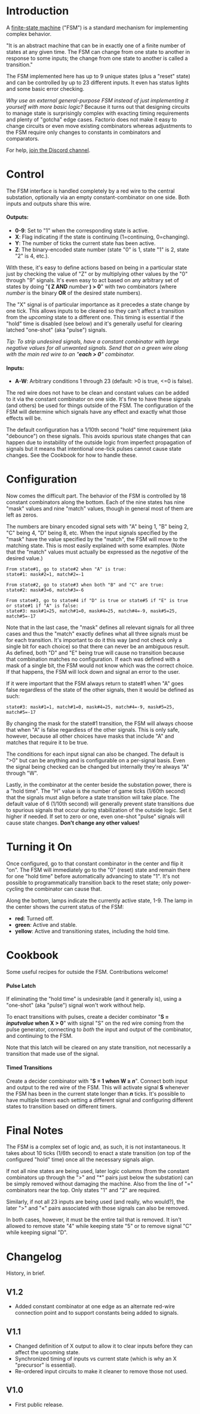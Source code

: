 # Introduction

A [finite-state machine](https://en.wikipedia.org/wiki/Finite-state_machine) ("FSM") is a standard mechanism for implementing complex behavior.

"It is an abstract machine that can be in exactly one of a finite number of states at any given time. The FSM can
change from one state to another in response to some inputs; the change from one state to another is called a
transition."

The FSM implemented here has up to 9 unique states (plus a "reset" state) and can be controlled by up to 23 different inputs.  It even has status lights and some basic error checking.

_Why use an external general-purpose FSM instead of just implementing it yourself with more basic logic?_  Because it turns out that designing circuits to manage state is surprisingly complex with exacting timing requirements and plenty of "gotcha" edge cases.  Factorio does not make it easy to change circuits or even move existing combinators whereas adjustments to the FSM require only changes to constants in combinators and comparators.

For help, [join the Discord channel](https://discord.gg/yBDwZPY2CH).

# Control

The FSM interface is handled completely by a red wire to the central substation, optionally via an empty constant-combinator on one side.  Both inputs and outputs share this wire.

#### Outputs:
* **0-9**: Set to "1" when the corresponding state is active.
* **X**: Flag indicating if the state is continuing (1=continuing, 0=changing).
* **Y**: The number of ticks the current state has been active.
* **Z**: The binary-encoded state number (state "0" is 1, state "1" is 2, state "2" is 4, etc.).

With these, it's easy to define actions based on being in a particular state just by checking the value of "Z" or by multiplying other values by the "0" through "9" signals.  It's even easy to act based on any arbitrary set of states by doing "**(&nbsp;Z&nbsp;AND**&nbsp;_number_&nbsp;**)&nbsp;>&nbsp;0**" with two combinators (where _number_ is the binary **OR** of the desired state numbers).

The "X" signal is of particular importance as it precedes a state change by one tick.  This allows inputs to be cleared so they can't affect a transition from the _upcoming_ state to a different one.  This timing is essential if the "hold" time is disabled (see below) and it's generally useful for clearing latched "one-shot" (aka "pulse") signals.

_Tip: To strip undesired signals, have a constant combinator with large negative values for all unwanted signals.  Send that on a green wire along with the main red wire to an "**each > 0**" combinator._

#### Inputs:
* **A-W**: Arbitrary conditions 1 through 23 (default: >0 is true, <=0 is false).

The red wire does not have to be clean and constant values can be added to it via the constant combinator on one side.  It's fine to have these signals (and others) be used for things outside of the FSM.  The configuration of the FSM will determine which signals have any effect and exactly what those effects will be.

The default configuration has a 1/10th second "hold" time requirement (aka "debounce") on these signals.  This avoids spurious state changes that can happen due to instability of the outside logic from imperfect propagation of signals but it means that intentional one-tick pulses cannot cause state changes.  See the Cookbook for how to handle these.

# Configuration

Now comes the difficult part.  The behavior of the FSM is controlled by 18 constant combinators along the bottom.  Each of the nine states has nine "mask" values and nine "match" values, though in general most of them are left as zeros.

The numbers are binary encoded signal sets with "A" being 1, "B" being 2, "C" being 4, "D" being 8, etc.  When the input signals specified by the "mask" have the value specified by the "match", the FSM will move to the matching state.  This is most easily explained with some examples. (Note that the "match" values must actually be expressed as the _negative_ of the desired value.)

```
From state#1, go to state#2 when "A" is true:
state#1: mask#2=1, match#2=-1

From state#2, go to state#3 when both "B" and "C" are true:
state#2: mask#3=6, match#3=-6

From state#3, go to state#4 if "D" is true or state#5 if "E" is true or state#1 if "A" is false:
state#3: mask#1=25, match#1=0, mask#4=25, match#4=-9, mask#5=25, match#5=-17
```

Note that in the last case, the "mask" defines all relevant signals for all three cases and thus the "match" exactly defines what all three signals must be for each transition.  It's important to do it this way (and not check only a single bit for each choice) so that there can never be an ambiguous result.  As defined, both "D" and "E" being true will cause no transition because that combination matches no configuration.  If each was defined with a mask of a single bit, the FSM would not know which was the correct choice.  If that happens, the FSM will lock down and signal an error to the user.

If it were important that the FSM always return to state#1 when "A" goes false regardless of the state of the other signals, then it would be defined as such:

```
state#3: mask#1=1, match#1=0, mask#4=25, match#4=-9, mask#5=25, match#5=-17
```

By changing the mask for the state#1 transition, the FSM will always choose that when "A" is false regardless of the other signals.  This is only safe, however, because all other choices have masks that include "A" and matches that require it to be true.

The conditions for each input signal can also be changed.  The default is ">0" but can be anything and is configurable on a per-signal basis.  Even the signal being checked can be changed but internally they're always "A" through "W".

Lastly, in the combinator at the center beside the substation power, there is a "hold time".  The "H" value is the number of game ticks (1/60th second) that the signals must align before a state transition will take place.  The default value of 6 (1/10th second) will generally prevent state transitions due to spurious signals that occur during stabilization of the outside logic.  Set it higher if needed.  If set to zero or one, even one-shot "pulse" signals will cause state changes.  **Don't change any other values!**

# Turning it On

Once configured, go to that constant combinator in the center and flip it "on".  The FSM will immediately go to the "0" (reset) state and remain there for one "hold time" before automatically advancing to state "1".  It's not possible to programmatically transition back to the reset state; only power-cycling the combinator can cause that.

Along the bottom, lamps indicate the currently active state, 1-9.  The lamp in the center shows the current status of the FSM:
* **red**: Turned off.
* **green**: Active and stable.
* **yellow**: Active and transitioning states, including the hold time.

# Cookbook

Some useful recipes for outside the FSM.  Contributions welcome!

#### Pulse Latch

If eliminating the "hold time" is undesirable (and it generally is), using a "one-shot" (aka "pulse") signal won't work without help.

To enact transitions with pulses, create a decider combinator "**S = _inputvalue_ when X > 0**" with signal "S" on the red wire coming from the pulse generator, connecting to _both_ the input and output of the combinator, and continuing to the FSM.

Note that this latch will be cleared on any state transition, not necessarily a transition that made use of the signal.

#### Timed Transitions

Create a decider combinator with "**S = 1 when W ≥ _n_**".  Connect both input and output to the red wire of the FSM.  This will activate signal **S** whenever the FSM has been in the current state longer than **_n_** ticks.  It's possible to have multiple timers each setting a different signal and configuring different states to transition based on different timers.

# Final Notes

The FSM is a complex set of logic and, as such, it is not instantaneous.  It takes about 10 ticks (1/6th second) to enact a state transition (on top of the configured "hold" time) once all the necessary signals align.

If not all nine states are being used, later logic columns (from the constant combinators up through the ">" and "*" pairs just below the substation) can be simply removed without damaging the machine.  Also from the line of "=" combinators near the top.  Only states "1" and "2" are required.

Similarly, if not all 23 inputs are being used (and really, who would?), the later ">" and "«" pairs associated with those signals can also be removed.

In both cases, however, it must be the entire tail that is removed.  It isn't allowed to remove state "4" while keeping state "5" or to remove signal "C" while keeping signal "D".

# Changelog

History, in brief.

## V1.2
* Added constant combinator at one edge as an alternate red-wire connection point and to support constants being added to signals.

## V1.1
* Changed definition of X output to allow it to clear inputs before they can affect the upcoming state.
* Synchronized timing of inputs vs current state (which is why an X "precursor" is essential).
* Re-ordered input circuits to make it cleaner to remove those not used.

## V1.0
* First public release.
